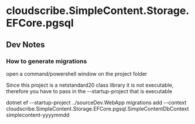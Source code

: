 ﻿# cloudscribe.SimpleContent.Storage.EFCore.pgsql

## Dev Notes

### How to generate migrations

open a command/powershell window on the project folder

Since this project is a netstandard20 class library it is not executable, therefore you have to pass in the --startup-project that is executable

dotnet ef --startup-project ../sourceDev.WebApp migrations add  --context cloudscribe.SimpleContent.Storage.EFCore.pgsql.SimpleContentDbContext simplecontent-yyyymmdd
